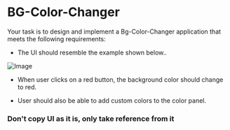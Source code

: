 
# BG-Color-Changer

Your task is to design and implement a Bg-Color-Changer application that meets the following requirements:

- The UI should resemble the example shown below..

![Image](https://utfs.io/f/7e57da15-803c-48c7-8487-dcade58eef91-wx71zg.png)


- When user clicks on a red button, the background color should change to red.


- User should also be able to add custom colors to the color panel.


### Don't copy UI as it is, only take reference from it